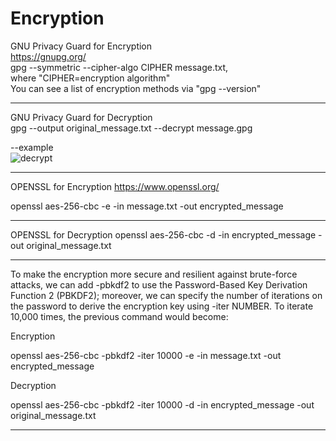 # Encryption

GNU Privacy Guard for Encryption<br>
https://gnupg.org/<br>
gpg --symmetric --cipher-algo CIPHER message.txt, <br>
where "CIPHER=encryption algorithm" <br>
You can see a list of encryption methods via "gpg --version"

-----------------------

GNU Privacy Guard for Decryption <br>
gpg --output original_message.txt --decrypt message.gpg

--example<br>
  ![decrypt](https://user-images.githubusercontent.com/105601437/217442653-b0ce251d-76c9-4dff-8bd9-d65e2484e60a.png) <br>


-------------------
OPENSSL for Encryption
https://www.openssl.org/ <br>

openssl aes-256-cbc -e -in message.txt -out encrypted_message

-------------------

OPENSSL for Decryption
openssl aes-256-cbc -d -in encrypted_message -out original_message.txt

-------------------
To make the encryption more secure and resilient against brute-force attacks, we can add -pbkdf2 to use the Password-Based Key Derivation Function 2 (PBKDF2); moreover, we can specify the number of iterations on the password to derive the encryption key using -iter NUMBER. To iterate 10,000 times, the previous command would become:

Encryption

openssl aes-256-cbc -pbkdf2 -iter 10000 -e -in message.txt -out encrypted_message

Decryption

openssl aes-256-cbc -pbkdf2 -iter 10000 -d -in encrypted_message -out original_message.txt

------------------
